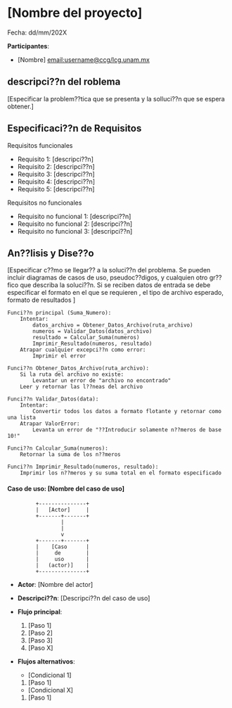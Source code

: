 # [Nombre del proyecto]

Fecha: dd/mm/202X  

**Participantes**:

- [Nombre] <email:username@ccg/lcg.unam.mx>  

## descripci??n del roblema


[Especificar la problem??tica que se presenta y la solluci??n que se espera obtener.]  


## Especificaci??n de Requisitos

Requisitos funcionales

- Requisito 1: [descripci??n]  
- Requisito 2: [descripci??n]  
- Requisito 3: [descripci??n]  
- Requisito 4: [descripci??n]  
- Requisito 5: [descripci??n]  

Requisitos no funcionales

- Requisito no funcional 1: [descripci??n]  
- Requisito no funcional 2: [descripci??n]  
- Requisito no funcional 3: [descripci??n]  



## An??lisis y Dise??o

[Especificar c??mo se llegar?? a la soluci??n del problema. Se pueden incluir diagramas de casos de uso, pseudoc??digos, y cualquien otro gr??fico que describa la soluci??n. Si se reciben datos de entrada se debe especificar el formato en el que se requieren , el tipo de archivo esperado, formato de resultados  ]  


```
Funci??n principal (Suma_Numero):
    Intentar:
        datos_archivo = Obtener_Datos_Archivo(ruta_archivo)
        numeros = Validar_Datos(datos_archivo)
        resultado = Calcular_Suma(numeros)
        Imprimir_Resultado(numeros, resultado)
    Atrapar cualquier excepci??n como error:
        Imprimir el error

Funci??n Obtener_Datos_Archivo(ruta_archivo):
    Si la ruta del archivo no existe:
        Levantar un error de "archivo no encontrado"
    Leer y retornar las l??neas del archivo

Funci??n Validar_Datos(data):
    Intentar:
        Convertir todos los datos a formato flotante y retornar como una lista
    Atrapar ValorError:
        Levanta un error de "??Introducir solamente n??meros de base 10!"

Funci??n Calcular_Suma(numeros):
    Retornar la suma de los n??meros

Funci??n Imprimir_Resultado(numeros, resultado):
    Imprimir los n??meros y su suma total en el formato especificado
```



#### Caso de uso: [Nombre del caso de uso]

```
         +---------------+
         |   [Actor]     |
         +-------+-------+
                 |
                 | 
                 v
         +-------+-------+
         |    [Caso      |
         |     de        |
         |     uso       |
         |   (actor)]    |
         +---------------+
```

- **Actor**: [Nombre del actor]
- **Descripci??n**: [Descripci??n del caso de uso]
- **Flujo principal**:

	1. [Paso 1]  
	2. [Paso 2]  
	3. [Paso 3]  
	4. [Paso X]  
	
- **Flujos alternativos**:
	- [Condicional 1]
	1. [Paso 1]  
	- [Condicional X]
	1. [Paso 1]  
                

